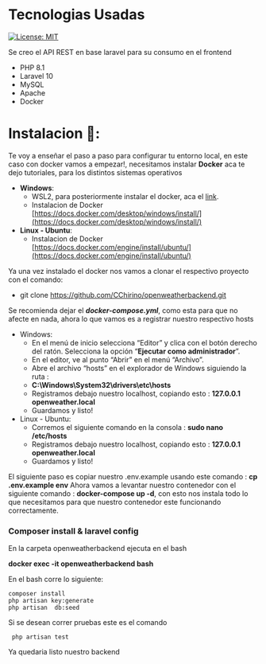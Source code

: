 # Tecnologias Usadas 
[![License: MIT](https://img.shields.io/badge/License-MIT-yellow.svg)](https://opensource.org/licenses/MIT)

Se creo el API REST en base laravel para su consumo en el frontend

* PHP 8.1
* Laravel 10
* MySQL
* Apache
* Docker


# Instalacion 🚀:


Te voy a enseñar el paso a paso para configurar tu entorno local, en este caso con docker vamos a empezar!, necesitamos instalar **Docker** aca te dejo tutoriales, para los distintos sistemas operativos
- **Windows**:
	- WSL2, para posteriormente instalar el docker, aca el [link](https://www.youtube.com/watch?v=_fntjriRe48&t=670s).
	- Instalacion de Docker [https://docs.docker.com/desktop/windows/install/](https://docs.docker.com/desktop/windows/install/)
- **Linux - Ubuntu**: 
	- Instalacion de Docker [https://docs.docker.com/engine/install/ubuntu/](https://docs.docker.com/engine/install/ubuntu/)

Ya una vez instalado el docker nos vamos a clonar el respectivo proyecto con el comando:
 -  git clone https://github.com/CChirino/openweatherbackend.git

Se recomienda dejar el ***docker-compose.yml***, como esta para que no afecte en nada, ahora lo que vamos es a registrar nuestro respectivo hosts

 - Windows:
	 -   En el menú de inicio selecciona “Editor” y clica con el botón derecho del ratón. Selecciona la opción “**Ejecutar como administrador**”.
	-   En el editor, ve al punto “Abrir” en el menú “Archivo”.
	-   Abre el archivo “hosts” en el explorador de Windows siguiendo la ruta :
	-  **C:\Windows\System32\drivers\etc\hosts**
	- Registramos debajo nuestro localhost, copiando esto : **127.0.0.1       openweather.local** 
	 - Guardamos y listo!
 - Linux - Ubuntu:
	 - Corremos el siguiente comando en la consola : **sudo nano /etc/hosts**
	 - Registramos debajo nuestro localhost, copiando esto : **127.0.0.1       openweather.local** 
	 - Guardamos y listo!

El siguiente paso es copiar nuestro .env.example usando este comando : **cp .env.example env**
Ahora vamos a levantar nuestro contenedor con el siguiente comando : **docker-compose up -d**, con esto nos instala todo lo que necesitamos para que nuestro contenedor este funcionando correctamente.

### Composer install & laravel config

En la carpeta openweatherbackend ejecuta en el bash

**docker exec -it openweatherbackend bash**

En el bash corre lo siguiente: 

	composer install
	php artisan key:generate
	php artisan  db:seed
    
Si se desean correr pruebas este es el comando

	 php artisan test


Ya quedaria listo nuestro backend

